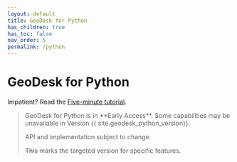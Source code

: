 ```yaml
---
layout: default
title: GeoDesk for Python
has_children: true
has_toc: false
nav_order: 5
permalink: /python
---
```


# GeoDesk for Python

Impatient? Read the [Five-minute tutorial](quickstart).

<blockquote class="note" markdown="1">
GeoDesk for Python is in **Early Access**. Some capabilities may be unavailable in Version {{ site.geodesk_python_version}}.

API and implementation subject to change.

~~This~~ marks the targeted version for specific features.
</blockquote>
